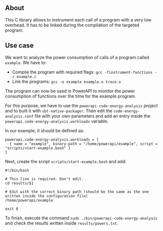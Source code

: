 ## About

This C library allows to instrument each call of a program with a very low overhead.
It has to be linked during the compilation of the targeted program.

## Use case

We want to analyze the power consumption of calls of a program called ```example```.
We have to:
* Compile the program with required flags: ```gcc -finstrument-functions -c example.c```
* Link the programs: ```gcc -o example example.o trace.o```

The program can now be used in PowerAPI to monitor the power consumption of functions over the time for the example program.

For this purpose, we have to use the ```powerapi-code-energy-analysis``` project and to built it with ```sbt-native-packager```.
Then edit the ```code-energy-analysis.conf``` file with your own parameters and add an entry inside the ```powerapi.code-energy-analysis.workloads``` variable.

In our example, it should be defined as:
```
powerapi.code-energy-analysis.workloads = [
  { name = "example", binary-path = "/home/powerapi/example", script = "scripts/start-example.bash" }
]
```

Next, create the script ```scripts/start-example.bash``` and add:
```
#!/bin/bash

# This line is required. Don't edit.
cd results/$1

# Edit with the correct binary path (should be the same as the one written inside the configuration file)
/home/powerapi/example

exit 0
```

To finish, execute the command ```sudo ./bin/powerapi-code-energy-analysis``` and check the results written inside ```results/powers.txt```.

